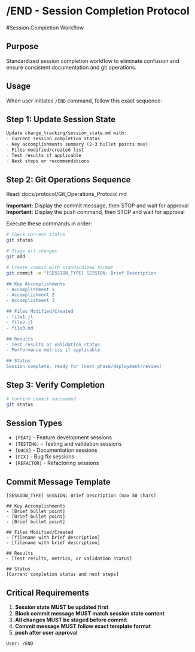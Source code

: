 # /END - Session Completion Protocol

#Session Completion Workflow

## Purpose
Standardized session completion workflow to eliminate confusion and ensure consistent documentation and git operations.

## Usage
When user initiates `/END` command, follow this exact sequence:

## Step 1: Update Session State
```markdown
Update change_tracking/session_state.md with:
- Current session completion status
- Key accomplishments summary (2-3 bullet points max)
- Files modified/created list
- Test results if applicable
- Next steps or recommendations
```

## Step 2: Git Operations Sequence
Read: docs/protocol/Git_Operations_Protocol.md
 
**Important:** Display the commit message, then STOP and wait for approval
**Important:** Display the push command, then STOP and wait for approval

Execute these commands in order:

```bash
# Check current status
git status

# Stage all changes
git add .

# Create commit with standardized format
git commit -m "[SESSION_TYPE] SESSION: Brief Description

## Key Accomplishments
- Accomplishment 1
- Accomplishment 2
- Accomplishment 3

## Files Modified/Created
- file1.jl
- file2.jl
- file3.md

## Results
- Test results or validation status
- Performance metrics if applicable

## Status
Session complete, ready for [next phase/deployment/review]

```

## Step 3: Verify Completion
```bash
# Confirm commit succeeded
git status
```

## Session Types
- `[FEAT]` - Feature development sessions
- `[TESTING]` - Testing and validation sessions
- `[DOCS]` - Documentation sessions
- `[FIX]` - Bug fix sessions
- `[REFACTOR]` - Refactoring sessions

## Commit Message Template
```
[SESSION_TYPE] SESSION: Brief Description (max 50 chars)

## Key Accomplishments
- [Brief bullet point]
- [Brief bullet point]
- [Brief bullet point]

## Files Modified/Created
- [filename with brief description]
- [filename with brief description]

## Results
- [Test results, metrics, or validation status]

## Status
[Current completion status and next steps]

```

## Critical Requirements
1. **Session state MUST be updated first**
2. **Block commit message MUST match session state content**
3. **All changes MUST be staged before commit**
4. **Commit message MUST follow exact template format**
5. **push after user approval**

```
User: /END